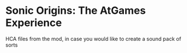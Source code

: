 # Sonic Origins: The AtGames Experience
HCA files from the mod, in case you would like to create a sound pack of sorts

